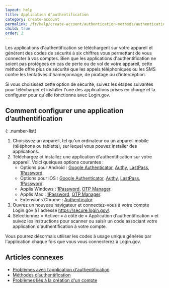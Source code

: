 ```yaml
---
layout: help
title: Application d'authentification
category: create-account
permalink: /fr/help/create-account/authentication-methods/authentication-application/
child: true
order: 2
---
```


Les applications d'authentification se téléchargent sur votre appareil et génèrent des codes de sécurité à six chiffres vous permettant de vous connecter à vos comptes. Bien que les applications d'authentification ne soient pas protégées en cas de perte ou de vol de votre appareil, cette méthode offre plus de sécurité que les appels téléphoniques ou les SMS contre les tentatives d'hameçonnage, de piratage ou d'interception.

Si vous choisissez cette option de sécurité, suivez les étapes suivantes pour télécharger et installer l'une des applications prises en charge et la configurer pour qu'elle fonctionne avec Login.gov.

## Comment configurer une application d’authentification

{: .number-list}

1. Choisissez un appareil, tel qu'un ordinateur ou un appareil mobile (téléphone ou tablette), sur lequel vous pouvez installer des applications.
2. Téléchargez et installez une application d'authentification sur votre appareil. Voici quelques options courantes :
   * Options pour Android : [Google Authenticator](https://play.google.com/store/apps/details?id=com.google.android.apps.authenticator2&hl=en), [Authy](https://authy.com/), [LastPass](https://lastpass.com/), [1Password](https://1password.com/).
   * Options pour iOS : [Google Authenticator](https://itunes.apple.com/us/app/google-authenticator/id388497605?mt=8), [Authy](https://authy.com/), [LastPass](https://lastpass.com/), [1Password](https://1password.com/).
   * Applis Windows : [1Password](https://1password.com/), [OTP Manager](https://apps.microsoft.com/detail/9nblggh6hngn?hl=fr-fr&gl=US).
   * Applis Mac : [1Password](https://1password.com/), [OTP Manager](https://itunes.apple.com/us/app/otp-manager/id928941247?mt=12).
   * Extensions Chrome : [Authenticator](https://chrome.google.com/webstore/detail/authenticator/bhghoamapcdpbohphigoooaddinpkbai?hl=en).
3. Ouvrez un nouveau navigateur et connectez-vous à votre compte Login.gov à l'adresse <https://secure.login.gov/>.
4. Sélectionnez « Activer » à côté de « Application d'authentification » et suivez les instructions pour scanner ou saisir un code associant votre application d'authentification à votre compte.

Vous pourrez désormais utiliser les codes à usage unique générés par l'application chaque fois que vous vous connecterez à Login.gov.

## Articles connexes

* [Problèmes avec l’application d'authentification](#)
* [Méthodes d’authentification](/fr/help/create-account/authentication-methods/)
* [Problèmes liés à la création d'un compte](/fr/help/create-account/issues-creating-an-account/)
